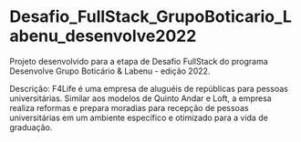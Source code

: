 # Desafio_FullStack_GrupoBoticario_Labenu_desenvolve2022
Projeto desenvolvido para a etapa de Desafio FullStack do programa Desenvolve Grupo Boticário &amp; Labenu - edição 2022.


Descrição:
F4Life é uma empresa de aluguéis de repúblicas para pessoas universitárias. 
Similar aos modelos de Quinto Andar e Loft, 
a empresa realiza reformas e prepara moradias 
para recepção de pessoas universitárias em um ambiente específico 
e otimizado para a vida de graduação.